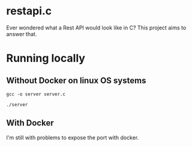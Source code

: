 # restapi.c
Ever wondered what a Rest API would look like in C? This project aims to answer that.

# Running locally

## Without Docker on linux OS systems
```
gcc -o server server.c
```
```
./server
```

## With Docker
I'm still with problems to expose the port with docker.